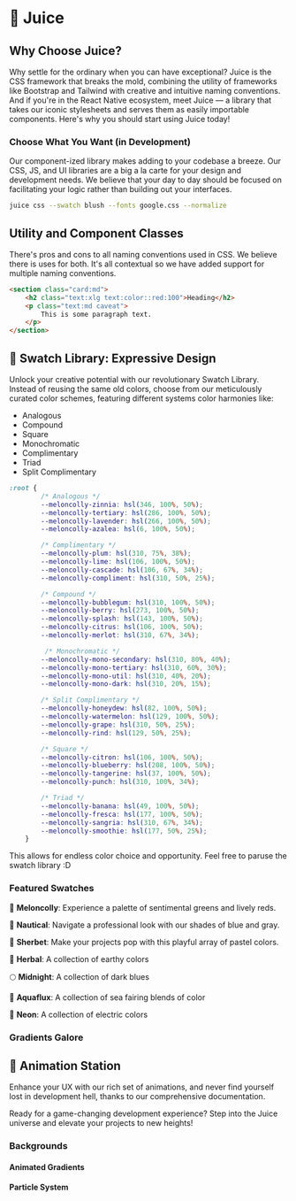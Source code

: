 
# 🎨 Juice

## Why Choose Juice?

Why settle for the ordinary when you can have exceptional? Juice is the CSS framework that breaks the mold, combining the utility of frameworks like Bootstrap and Tailwind with creative and intuitive naming conventions. And if you're in the React Native ecosystem, meet Juice — a library that takes our iconic stylesheets and serves them as easily importable components. Here's why you should start using Juice today!

### Choose What You Want (in Development)

Our component-ized library makes adding to your codebase a breeze. Our CSS, JS, and UI libraries are a big a la carte for your design and development needs. We believe that your day to day should be focused on facilitating your logic rather than building out your interfaces.

```bash
juice css --swatch blush --fonts google.css --normalize
```

## Utility and Component Classes

There's pros and cons to all naming conventions used in CSS. We believe there is uses for both. It's all contextual so we have added support for multiple naming conventions.

```html
<section class="card:md">
    <h2 class="text:xlg text:color::red:100">Heading</h2>
    <p class="text:md caveat">
        This is some paragraph text.
    </p>
</section>
```

## 🌈 Swatch Library: Expressive Design

Unlock your creative potential with our revolutionary Swatch Library. Instead of reusing the same old colors, choose from our meticulously curated color schemes, featuring different systems color harmonies like:

- Analogous
- Compound
- Square
- Monochromatic
- Complimentary
- Triad
- Split Complimentary

```css
:root {
        /* Analogous */
        --meloncolly-zinnia: hsl(346, 100%, 50%);
        --meloncolly-tertiary: hsl(286, 100%, 50%);
        --meloncolly-lavender: hsl(266, 100%, 50%);
        --meloncolly-azalea: hsl(6, 100%, 50%);

        /* Complimentary */
        --meloncolly-plum: hsl(310, 75%, 38%);
        --meloncolly-lime: hsl(106, 100%, 50%);
        --meloncolly-cascade: hsl(106, 67%, 34%);
        --meloncolly-compliment: hsl(310, 50%, 25%);

        /* Compound */
        --meloncolly-bubblegum: hsl(310, 100%, 50%);
        --meloncolly-berry: hsl(273, 100%, 50%);
        --meloncolly-splash: hsl(143, 100%, 50%);
        --meloncolly-citrus: hsl(106, 100%, 50%);
        --meloncolly-merlot: hsl(310, 67%, 34%);

         /* Monochromatic */
        --meloncolly-mono-secondary: hsl(310, 80%, 40%);
        --meloncolly-mono-tertiary: hsl(310, 60%, 30%);
        --meloncolly-mono-util: hsl(310, 40%, 20%);
        --meloncolly-mono-dark: hsl(310, 20%, 15%);

        /* Split Complimentary */
        --meloncolly-honeydew: hsl(82, 100%, 50%);
        --meloncolly-watermelon: hsl(129, 100%, 50%);
        --meloncolly-grape: hsl(310, 50%, 25%);
        --meloncolly-rind: hsl(129, 50%, 25%);

        /* Square */
        --meloncolly-citron: hsl(106, 100%, 50%);
        --meloncolly-blueberry: hsl(208, 100%, 50%);
        --meloncolly-tangerine: hsl(37, 100%, 50%);
        --meloncolly-punch: hsl(310, 100%, 34%);

        /* Triad */
        --meloncolly-banana: hsl(49, 100%, 50%);
        --meloncolly-fresca: hsl(177, 100%, 50%);
        --meloncolly-sangria: hsl(310, 67%, 34%);
        --meloncolly-smoothie: hsl(177, 50%, 25%);
    }
```

This allows for endless color choice and opportunity. Feel free to paruse the swatch library :D

### Featured Swatches

🍉 **Meloncolly**: Experience a palette of sentimental greens and lively reds.

🐚 **Nautical**: Navigate a professional look with our shades of blue and gray.

🍧 **Sherbet**: Make your projects pop with this playful array of pastel colors.

🌿 **Herbal**: A collection of earthy colors

🌕 **Midnight**: A collection of dark blues

🌊 **Aquaflux**: A collection of sea fairing blends of color

🚥 **Neon**: A collection of electric colors

### Gradients Galore

## 🎥 Animation Station

Enhance your UX with our rich set of animations, and never find yourself lost in development hell, thanks to our comprehensive documentation.

Ready for a game-changing development experience? Step into the Juice universe and elevate your projects to new heights!

### Backgrounds

#### Animated Gradients

#### Particle System
